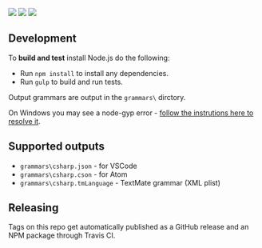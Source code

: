 
![](https://travis-ci.org/ivanz/csharp-textmate-grammar.svg?branch=master)
![](https://david-dm.org/ivanz/csharp-textmate-grammar/status.svg)
![](https://david-dm.org/ivanz/csharp-textmate-grammar/dev-status.svg)

## Development

To **build and test** install Node.js do the following:

* Run `npm install` to install any dependencies.
* Run `gulp` to build and run tests.

Output grammars are output in the `grammars\` dirctory.

On Windows you may see a node-gyp error - [follow the instrutions here to resolve it](https://github.com/nodejs/node-gyp/blob/master/README.md).

## Supported outputs

* `grammars\csharp.json` - for VSCode
* `grammars\csharp.cson` - for Atom
* `grammars\csharp.tmLanguage` - TextMate grammar (XML plist)


## Releasing

Tags on this repo get automatically published as a GitHub release and an NPM package through Travis CI.
